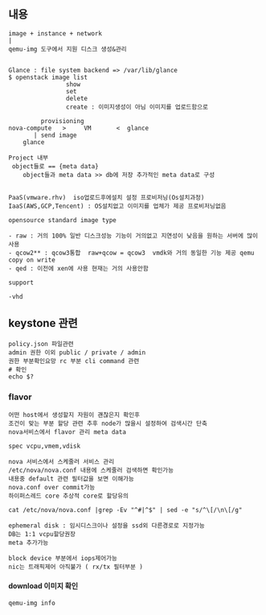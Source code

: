 ## 내용
    image + instance + network
    |
    qemu-img 도구에서 지원 디스크 생성&관리


    Glance : file system backend => /var/lib/glance
    $ openstack image list
                    show
                    set
                    delete
                    create : 이미지생성이 아님 이미지를 업로드함으로
                    
             provisioning 
    nova-compute   >     VM       <  glance
           | send image
        glance
    
    Project 내부
     object들로 == {meta data}
        object들과 meta data >> db에 저장 추가적인 meta data로 구성
    
    
    PaaS(vmware.rhv)  iso업로드후에설치 설정 프로비저닝(Os설치과정)
    IaaS(AWS,GCP,Tencent) : OS설치없고 이미지를 업체가 제공 프로비저닝없음
                   
    opensource standard image type

    - raw : 거의 100% 일반 디스크성능 기능이 거의없고 지연성이 낮음을 원하는 서버에 많이사용
    - qcow2** : qcow3통합  raw+qcow = qcow3  vmdk와 거의 동일한 기능 제공 qemu copy on write
    - qed : 이전에 xen에 사용 현재는 거의 사용안함

    support

    -vhd 
    
    
## keystone 관련
    policy.json 파일관련 
    admin 권한 이외 public / private / admin
    권한 부분확인요망 rc 부분 cli command 관련 
    # 확인
    echo $?
    
### flavor
    
    어떤 host에서 생성할지 자원이 괜찮은지 확인후 
    조건이 맞는 부분 할당 관련 추후 node가 많을시 설정하여 검색시간 단축
    nova서비스에서 flavor 관리 meta data
     
    spec vcpu,vmem,vdisk 
    
    nova 서비스에서 스케줄러 서비스 관리 
    /etc/nova/nova.conf 내용에 스케줄러 검색하면 확인가능
    내용중 default 관련 필터값을 보면 이해가능
    nova.conf over commit가능
    하이퍼스레드 core 추상적 core로 할당유의
    
    cat /etc/nova/nova.conf |grep -Ev "^#|^$" | sed -e "s/^\[/\n\[/g"
    
    ephemeral disk : 임시디스크이나 설정을 ssd외 다른경로로 지정가능
    DB는 1:1 vcpu할당권장
    meta 추가가능
    
    block device 부분에서 iops제어가능
    nic는 트래픽제어 아직불가 ( rx/tx 필터부분 )
#### download 이미지 확인
    qemu-img info
    
    
    
